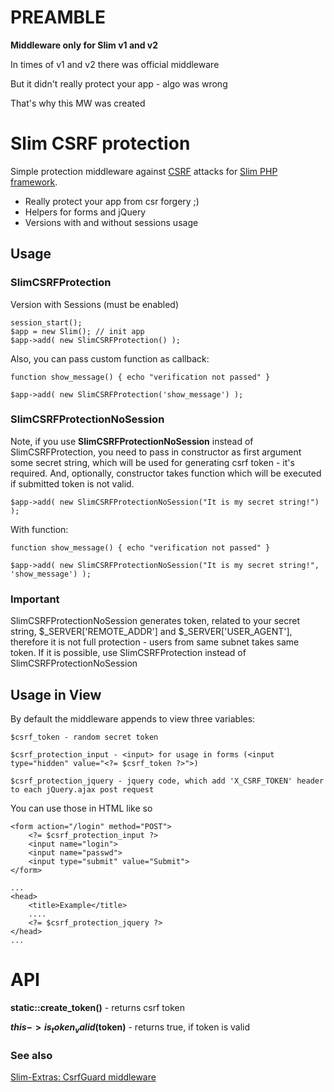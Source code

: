 # PREAMBLE

**Middleware only for Slim v1 and v2**

In times of v1 and v2 there was official middleware

But it didn't really protect your app - algo was wrong

That's why this MW was created

# Slim CSRF protection

Simple protection middleware against [CSRF](http://en.wikipedia.org/wiki/Cross-site_request_forgery) 
attacks for [Slim PHP framework](http://www.slimframework.com). 

* Really protect your app from csr forgery ;)
* Helpers for forms and jQuery
* Versions with and without sessions usage


## Usage

### SlimCSRFProtection

Version with Sessions (must be enabled)

    session_start();
    $app = new Slim(); // init app
    $app->add( new SlimCSRFProtection() );

Also, you can pass custom function as callback:

    function show_message() { echo "verification not passed" }

    $app->add( new SlimCSRFProtection('show_message') );

### SlimCSRFProtectionNoSession

Note, if you use **SlimCSRFProtectionNoSession** instead of SlimCSRFProtection, you need to pass in constructor as first argument some secret string, which will be used for generating csrf token - it's required. And, optionally, constructor takes function which will be executed if submitted token is not valid.

    $app->add( new SlimCSRFProtectionNoSession("It is my secret string!") );

With function:

    function show_message() { echo "verification not passed" }

    $app->add( new SlimCSRFProtectionNoSession("It is my secret string!", 'show_message') );

### Important
SlimCSRFProtectionNoSession generates token, related to your secret string, $_SERVER['REMOTE_ADDR'] and $_SERVER['USER_AGENT'], therefore it is not full protection - users from same subnet takes same token. If it is possible, use SlimCSRFProtection instead of SlimCSRFProtectionNoSession

## Usage in View
By default the middleware appends to view three variables:

    $csrf_token - random secret token

    $csrf_protection_input - <input> for usage in forms (<input type="hidden" value="<?= $csrf_token ?>">)

    $csrf_protection_jquery - jquery code, which add 'X_CSRF_TOKEN' header to each jQuery.ajax post request

You can use those in HTML like so

    <form action="/login" method="POST">
        <?= $csrf_protection_input ?>
        <input name="login">
        <input name="passwd">
        <input type="submit" value="Submit">
    </form>

    ...
    <head>
        <title>Example</title>
        ....
        <?= $csrf_protection_jquery ?>
    </head>
    ...

# API
**static::create_token()** - returns csrf token

**$this->is_token_valid($token)** - returns true, if token is valid

### See also

[Slim-Extras: CsrfGuard middleware](https://github.com/codeguy/Slim-Extras/tree/master/Middleware)

